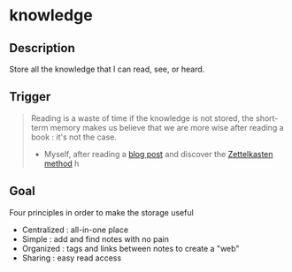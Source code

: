 # knowledge

## Description

Store all the knowledge that I can read, see, or heard.

## Trigger

> Reading is a waste of time if the knowledge is not stored, the short-term memory makes us believe that we are more wise after reading a book : it's not the case.
> - Myself, after reading a [blog post](ttps://chrisman.github.io/11.html) and discover the [Zettelkasten method](https://writingcooperative.com/zettelkasten-how-one-german-scholar-was-so-freakishly-productive-997e4e0ca125)
h

## Goal 
Four principles in order to make the storage useful

* Centralized : all-in-one place
* Simple : add and find notes with no pain
* Organized : tags and links between notes to create a "web"
* Sharing : easy read access 